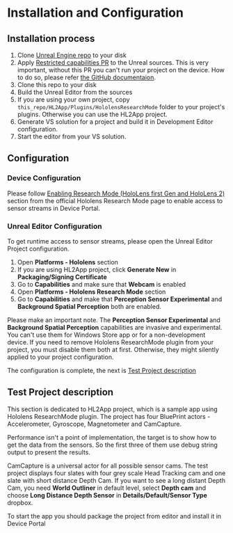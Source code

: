 # Installation and Configuration

## Installation process

1. Clone [Unreal Engine repo](https://github.com/EpicGames/UnrealEngine/) to your disk
1. Apply [Restricted capabilities PR](https://github.com/EpicGames/UnrealEngine/pull/8284) to the Unreal sources. This is very important, without this PR you can't run your project on the device. How to do so, please refer [the GitHub documentaion](https://docs.github.com/github/collaborating-with-pull-requests/reviewing-changes-in-pull-requests/checking-out-pull-requests-locally).
1. Clone this repo to your disk
1. Build the Unreal Editor from the sources
1. If you are using your own project, copy `this_repo/HL2App/Plugins/HololensResearchMode` folder to your project's plugins. Otherwise you can use the HL2App project.
1. Generate VS solution for a project and build it in Development Editor configuration.
1. Start the editor from your VS solution.
   
## Configuration

### Device Configuration

Please follow [Enabling Research Mode (HoloLens first Gen and HoloLens 2)](https://docs.microsoft.com/en-gb/windows/mixed-reality/develop/platform-capabilities-and-apis/research-mode#enabling-research-mode-hololens-first-gen-and-hololens-2) section from the official Hololens Research Mode page to enable access to sensor streams in Device Portal.

### Unreal Editor Configuration

To get runtime access to sensor streams, please open the Unreal Editor Project configuration.

1. Open **Platforms - Hololens** section
1. If you are using HL2App project, click **Generate New** in **Packaging/Signing Certificate**
1. Go to **Capabilities** and make sure that **Webcam** is enabled 
1. Open **Platforms - Hololens Research Mode** section
1. Go to **Capabilities** and make that **Perception Sensor Experimental** and **Background Spatial Perception** both are enabled.
   
Please make an important note. The **Perception Sensor Experimental** and **Background Spatial Perception** capabilities are invasive and experimental. You can't use them for Windows Store app or for a non-development device. If you need to remove Hololens ResearchMode plugin from your project, you must disable them both at first. Otherwise, they might silently applied to your project configuration.  

The configuration is complete, the next is [Test Project description](test-project-description.md)

## Test Project description

This section is dedicated to HL2App project, which is a sample app using Hololens ResearchMode plugin. The project has four BluePrint actors - Accelerometer, Gyroscope, Magnetometer and CamCapture. 

Performance isn't a point of implementation, the target is to show how to get the data from the sensors. So the first three of them use debug string output to present the results. 

CamCapture is a universal actor for all possible sensor cams. The test project displays four slates with four grey scale Head Tracking cam and one slate with short distance Depth Cam. If you want to see a long distant Depth Cam, you need **World Outliner** in default level, select **Depth cam** and choose **Long Distance Depth Sensor** in **Details/Default/Sensor Type** dropbox.

To start the app you should package the project from editor and install it in Device Portal
